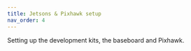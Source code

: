 ```yaml
---
title: Jetsons & Pixhawk setup
nav_order: 4
---
```


Setting up the development kits, the baseboard and Pixhawk.
